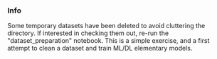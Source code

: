 ### Info
Some temporary datasets have been deleted to avoid cluttering the directory. If interested in checking them out, re-run the "dataset_preparation" notebook.
This is a simple exercise, and a first attempt to clean a dataset and train ML/DL elementary models.
